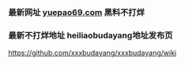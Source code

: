 ### 最新网址 [yuepao69.com](http://www.yuepao69.com/?heiliaobudayang) 黑料不打烊
### 最新不打烊地址 heiliaobudayang地址发布页

https://github.com/xxxbudayang/xxxbudayang/wiki
